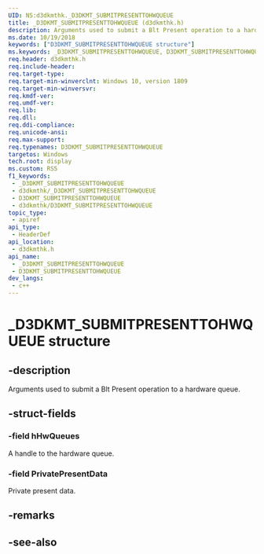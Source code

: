 ```yaml
---
UID: NS:d3dkmthk._D3DKMT_SUBMITPRESENTTOHWQUEUE
title: _D3DKMT_SUBMITPRESENTTOHWQUEUE (d3dkmthk.h)
description: Arguments used to submit a Blt Present operation to a hardware queue.
ms.date: 10/19/2018
keywords: ["D3DKMT_SUBMITPRESENTTOHWQUEUE structure"]
ms.keywords: _D3DKMT_SUBMITPRESENTTOHWQUEUE, D3DKMT_SUBMITPRESENTTOHWQUEUE,
req.header: d3dkmthk.h
req.include-header: 
req.target-type: 
req.target-min-winverclnt: Windows 10, version 1809
req.target-min-winversvr: 
req.kmdf-ver: 
req.umdf-ver: 
req.lib: 
req.dll: 
req.ddi-compliance: 
req.unicode-ansi: 
req.max-support: 
req.typenames: D3DKMT_SUBMITPRESENTTOHWQUEUE
targetos: Windows
tech.root: display
ms.custom: RS5
f1_keywords:
 - _D3DKMT_SUBMITPRESENTTOHWQUEUE
 - d3dkmthk/_D3DKMT_SUBMITPRESENTTOHWQUEUE
 - D3DKMT_SUBMITPRESENTTOHWQUEUE
 - d3dkmthk/D3DKMT_SUBMITPRESENTTOHWQUEUE
topic_type:
 - apiref
api_type:
 - HeaderDef
api_location:
 - d3dkmthk.h
api_name:
 - _D3DKMT_SUBMITPRESENTTOHWQUEUE
 - D3DKMT_SUBMITPRESENTTOHWQUEUE
dev_langs:
 - c++
---
```


# _D3DKMT_SUBMITPRESENTTOHWQUEUE structure


## -description

Arguments used to submit a Blt Present operation to a hardware queue.

## -struct-fields

### -field hHwQueues

A handle to the hardware queue.

### -field PrivatePresentData

 
Private present data.

## -remarks

## -see-also

